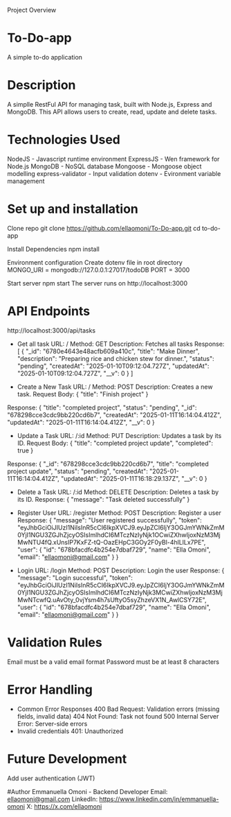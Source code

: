 Project Overview

# To-Do-app
A simple to-do application

# Description 
A simplle RestFul API for managing task, built with Node.js, Express and MongoDB. This API allows users to create, read, update and delete tasks. 

# Technologies Used 
NodeJS - Javascript runtime environment
ExpressJS - Wen framework for Node.js
MongoDB - NoSQL database
Mongoose - Mongoose object modelling
express-validator - Input validation
dotenv - Evironment variable management 

# Set up and installation
Clone repo
    git clone <https://github.com/ellaomoni/To-Do-app.git>
    cd to-do-app

Install Dependencies
    npm install

Environment configuration
Create dotenv file in root directory  
    MONGO_URI = mongodb://127.0.0.1:27017/todoDB
    PORT = 3000

Start server 
npm start 
The server runs on http://localhost:3000

# API Endpoints 
http://localhost:3000/api/tasks

- Get all task 
URL: /
Method: GET
Description: Fetches all tasks
Response: 
[
    {
        "_id": "6780e4643e48acfb609a410c",
        "title": "Make Dinner",
        "description": "Preparing rice and chicken stew for dinner.",
        "status": "pending",
        "createdAt": "2025-01-10T09:12:04.727Z",
        "updatedAt": "2025-01-10T09:12:04.727Z",
        "__v": 0
    }
]

- Create a New Task
URL: /
Method: POST
Description: Creates a new task.
Request Body: 
{
  "title": "Finish project"
}

Response: 
{
    "title": "completed project",
    "status": "pending",
    "_id": "678298cce3cdc9bb220cd6b7",
    "createdAt": "2025-01-11T16:14:04.412Z",
    "updatedAt": "2025-01-11T16:14:04.412Z",
    "__v": 0
}

- Update a Task
URL: /:id
Method: PUT
Description: Updates a task by its ID.
Request Body: 
{
  "title": "completed project update",
  "completed": true
}

Response: 
{
    "_id": "678298cce3cdc9bb220cd6b7",
    "title": "completed project update",
    "status": "pending",
    "createdAt": "2025-01-11T16:14:04.412Z",
    "updatedAt": "2025-01-11T16:18:29.137Z",
    "__v": 0
}

- Delete a Task
URL: /:id
Method: DELETE
Description: Deletes a task by its ID.
Response:
{
    "message": "Task deleted successfully"
}

- Register User 
URL: /register
Method: POST
Description: Register a user
Response: 
{
 "message": "User registered successfully",
    "token": "eyJhbGciOiJIUzI1NiIsInR5cCI6IkpXVCJ9.eyJpZCI6IjY3OGJmYWNkZmM0YjI1NGU3ZGJhZjcyOSIsImlhdCI6MTczNzIyNjk1OCwiZXhwIjoxNzM3MjMwNTU4fQ.xUnsIP7KxFZ-tQ-OazEHpC3GOy2F0yBl-4hlLlLx7PE",
    "user": {
        "id": "678bfacdfc4b254e7dbaf729",
        "name": "Ella Omoni",
        "email": "ellaomoni@gmail.com"
    }
}

- Login 
URL: /login
Method: POST
Description: Login the user
Response: 
{
    "message": "Login successful",
    "token": "eyJhbGciOiJIUzI1NiIsInR5cCI6IkpXVCJ9.eyJpZCI6IjY3OGJmYWNkZmM0YjI1NGU3ZGJhZjcyOSIsImlhdCI6MTczNzIyNjk3MCwiZXhwIjoxNzM3MjMwNTcwfQ.uAvOty_0vjYsm4h7sUftyO5syZhzeVX1N_AwlCSY72E",
    "user": {
        "id": "678bfacdfc4b254e7dbaf729",
        "name": "Ella Omoni",
        "email": "ellaomoni@gmail.com"
    }
}

# Validation Rules
Email must be a valid email format 
Password must be at least 8 characters

# Error Handling 
- Common Error Responses
400 Bad Request: Validation errors (missing fields, invalid data)
404 Not Found: Task not found
500 Internal Server Error: Server-side errors
- Invalid credentials
401: Unauthorized




# Future Development
Add user authentication (JWT)

#Author 
Emmanuella Omoni - Backend Developer 
Email: ellaomoni@gmail.com
LinkedIn: https://www.linkedin.com/in/emmanuella-omoni
X: https://x.com/ellaomoni








